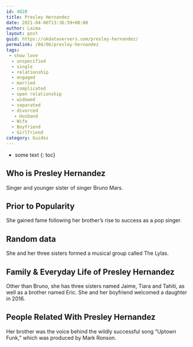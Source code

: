 ```yaml
---
id: 4020
title: Presley Hernandez
date: 2021-04-06T13:36:59+00:00
author: Laima
layout: post
guid: https://ukdataservers.com/presley-hernandez/
permalink: /04/06/presley-hernandez
tags:
 - show love
  - unspecified
  - single
  - relationship
  - engaged
  - married
  - complicated
  - open relationship
  - widowed
  - separated
  - divorced
   - Husband
  - Wife
  - Boyfriend
  - Girlfriend
category: Guides
---
```


* some text
{: toc}


## Who is Presley Hernandez
                  
                  
                  
Singer and younger sister of singer Bruno Mars.
                  
              
            
              
            
                
                
                
## Prior to Popularity
                  
                  
                  
She gained fame following her brother&#8217;s rise to success as a pop singer.
                  
              
            
              
            
                
                
                
## Random data
                  
                  
                  
She and her three sisters formed a musical group called The Lylas.
                  
              
            
              
            
                
                
                
## Family & Everyday Life of Presley Hernandez
                  
                  
                  
Other than Bruno, she has three sisters named Jaime, Tiara and Tahiti, as well as a brother named Eric. She and her boyfriend welcomed a daughter in 2016.
                  
              
            
              
            
                
                
                
## People Related With Presley Hernandez
                  
                  
                  
Her brother was the voice behind the wildly successful song &#8220;Uptown Funk,&#8221; which was produced by Mark Ronson.
                  
              
            
              
            
                
              
            
              
              
            
            
              
            
          
          
          